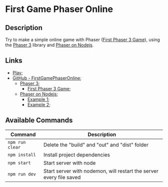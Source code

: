 # First Game Phaser Online

## Description

Try to make a simple online game with Phaser ([First Phaser 3 Game](https://phaser.io/tutorials/making-your-first-phaser-3-game)), using the [Phaser 3](https://phaser.io/) library and [Phaser on Nodejs](https://github.com/geckosio/phaser-on-nodejs).


## Links
- [Play](https://firstgamephaseronline.herokuapp.com/);
- [GitHub - FirstGamePhaserOnline](https://github.com/201flaviosilva/FirstGamePhaserOnline);
  - [Phaser 3](https://phaser.io/);
    - [First Phaser 3 Game](https://phaser.io/tutorials/making-your-first-phaser-3-game);
  - [Phaser on Nodejs](https://github.com/geckosio/phaser-on-nodejs);
    - [Example 1](https://github.com/geckosio/phaser-on-nodejs-example);
    - [Example 2](https://github.com/geckosio/phaser3-multiplayer-game-example);


## Available Commands

| Command         | Description                                                         |
| --------------- | ------------------------------------------------------------------- |
| `npm run clear` | Delete the "build" and "out" and "dist" folder                      |
| `npm install`   | Install project dependencies                                        |
| `npm start`     | Start server with node                                              |
| `npm run dev`   | Start server with nodemon, will restart the server every file saved |
